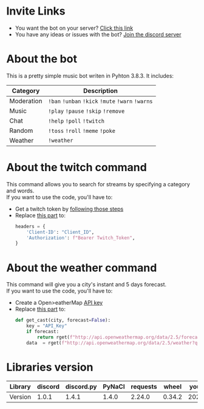 # Invite Links

- You want the bot on your server? [Click this link](https://discord.com/api/oauth2/authorize?client_id=713781013830041640&permissions=334622423&scope=bot)
- You have any ideas or issues with the bot? [Join the discord server](https://discord.gg/kGTku7H)

# About the bot
This is a pretty simple music bot writen in Pyhton 3.8.3. It includes:

| Category |                   Description                   |
|----------|-------------------------------------------------|
|Moderation|`!ban` `!unban` `!kick` `!mute`  `!warn` `!warns`|
|Music     |`!play` `!pause` `!skip` `!remove`               |
|Chat      |`!help` `!poll` `!twitch`                        |
|Random    |`!toss` `!roll` `!meme` `!poke`                  |
|Weather   |`!weather`                                       |

# About the twitch command
This command allows you to search for streams by specifying a category and words.<br>
If you want to use the code, you'll have to:
- Get a twitch token by [following those steps](https://dev.twitch.tv/docs/authentication)
- Replace [this part](https://github.com/MrSpaar/discord-bot/blob/master/cogs/chat.py#L51-L54) to:
  ```python
  headers = {
      'Client-ID': "Client_ID",
      'Authorization': f"Bearer Twitch_Token",
  }
  ```
  
# About the weather command
This command will give you a city's instant and 5 days forecast.<br>
If you want to use the code, you'll have to:
- Create a Open>eatherMap [API key](https://home.openweathermap.org/api_keys)
- Replace [this part](https://github.com/MrSpaar/discord-bot/blob/master/cogs/weather.py#L18-L21) to:
  ```python
  def get_cast(city, forecast=False):
      key = "API_Key"
      if forecast:
          return rget(f"http://api.openweathermap.org/data/2.5/forecast?q={city}&units=metric&APPID={key}").json()
      data  = rget(f"http://api.openweathermap.org/data/2.5/weather?q={city}&units=metric&APPID={key}").json()
  ```
    
# Libraries version

| Library | discord |discord.py|  PyNaCl |requests |  wheel  |youtube-dl |
|---------|---------|----------|---------|---------|---------|-----------|
| Version |  1.0.1  |   1.4.1  |  1.4.0  |  2.24.0 |  0.34.2 |2020.6.16.1|
